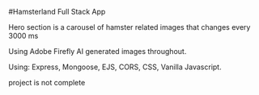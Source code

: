 #Hamsterland Full Stack App 

Hero section is a carousel of hamster related images that changes every 3000 ms

Using Adobe Firefly AI generated images throughout.

Using: Express, Mongoose, EJS, CORS, CSS, Vanilla Javascript.

project is not complete
